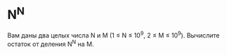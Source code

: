 # N<sup>N</sup>

Вам даны два целых числа N и M (1 ≤ N ≤ 10<sup>9</sup>, 2 ≤ M ≤ 10<sup>9</sup>). Вычислите остаток от деления N<sup>N</sup> на M. 